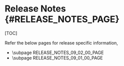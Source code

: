 # Release Notes {#RELEASE_NOTES_PAGE}

[TOC]

Refer the below pages for release specific information,

- \subpage RELEASE_NOTES_09_02_00_PAGE
- \subpage RELEASE_NOTES_09_01_00_PAGE
